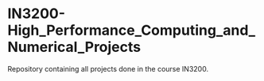 # IN3200-High_Performance_Computing_and_Numerical_Projects
Repository containing all projects done in the course IN3200.
